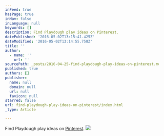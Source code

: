 ```yaml
---
inFeed: true
hasPage: true
inNav: false
inLanguage: null
keywords: []
description: Find Playdough play ideas on Pinterest.
datePublished: '2016-05-02T13:15:41.425Z'
dateModified: '2016-05-02T13:14:55.758Z'
title: ''
author:
  - name: ''
    url: ''
sourcePath: _posts/2016-04-25-find-playdough-play-ideas-on-pinterest.md
published: true
authors: []
publisher:
  name: null
  domain: null
  url: null
  favicon: null
starred: false
url: find-playdough-play-ideas-on-pinterest/index.html
_type: Article

---
```

Find Playdough play ideas on [Pinterest][0].
![](https://the-grid-user-content.s3-us-west-2.amazonaws.com/08c13af8-7255-430f-9ee7-6c6c7c765adf.jpg)

[0]: https://au.pinterest.com/ChalkDrop/playdough-and-clay/